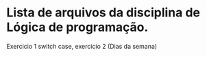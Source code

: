 # Lista de arquivos da disciplina de Lógica de programação.
Exercicio 1 switch case, exercicio 2 (Dias da semana)
